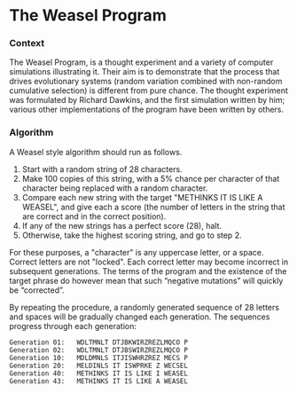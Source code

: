 # The Weasel Program

### Context

The Weasel Program, is a thought experiment and a variety of computer simulations illustrating it. Their aim is to demonstrate that the process that drives evolutionary systems (random variation combined with non-random cumulative selection) is different from pure chance.
The thought experiment was formulated by Richard Dawkins, and the first simulation written by him; various other implementations of the program have been written by others.

### Algorithm

A Weasel style algorithm should run as follows.

1.	Start with a random string of 28 characters.
2.	Make 100 copies of this string, with a 5% chance per character of that character being replaced with a random character.
3.	Compare each new string with the target "METHINKS IT IS LIKE A WEASEL", and give each a score (the number of letters in the string that are correct and in the correct position).
4.	If any of the new strings has a perfect score (28), halt.
5.	Otherwise, take the highest scoring string, and go to step 2.

For these purposes, a "character" is any uppercase letter, or a space. Correct letters are not "locked". Each correct letter may become incorrect in subsequent generations. The terms of the program and the existence of the target phrase do however mean that such “negative mutations” will quickly be “corrected”.

By repeating the procedure, a randomly generated sequence of 28 letters and spaces will be gradually changed each generation. The sequences progress through each generation:

```
Generation 01:   WDLTMNLT DTJBKWIRZREZLMQCO P
Generation 02:   WDLTMNLT DTJBSWIRZREZLMQCO P
Generation 10:   MDLDMNLS ITJISWHRZREZ MECS P
Generation 20:   MELDINLS IT ISWPRKE Z WECSEL
Generation 40:   METHINKS IT IS LIKE I WEASEL
Generation 43:   METHINKS IT IS LIKE A WEASEL
```
